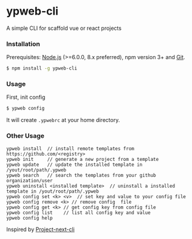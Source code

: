 # ypweb-cli
A simple CLI for scaffold vue or react projects

### Installation
Prerequisites: [Node.js](https://nodejs.org/en/) (>=6.0.0, 8.x preferred), npm version 3+ and [Git](https://git-scm.com/).

``` bash
$ npm install -g ypweb-cli
```

### Usage

First, init config

``` bash
$ ypweb config
```
It will create `.ypwebrc` at your home directory.


### Other Usage
```
ypweb install  // install remote templates from https://github.com/<registry>
ypweb init     // generate a new project from a template
ypweb update   // update the installed template in /yout/root/path/.ypweb
ypweb search   // search the templates from your github organization/user
ypweb uninstall <installed template>  // uninstall a installed template in /yout/root/path/.ypweb
ypweb config set <k> <v>  // set key and value to your config file
ypweb config remove <k> // remove config  file
ypweb config get <k> // get config key from config file
ypweb config list    // list all config key and value
ypweb config help
```

Inspired by [Project-next-cli](https://github.com/ijs/project-next-cli)
